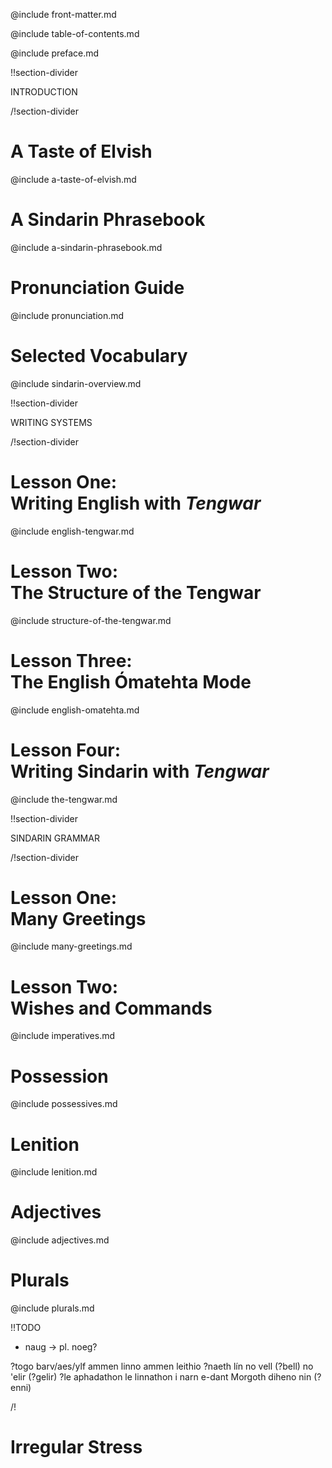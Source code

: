 @include front-matter.md

@include table-of-contents.md

@include preface.md

!!section-divider

INTRODUCTION

/!section-divider

# <a name="a-taste-of-elvish">A Taste of Elvish</a>

@include a-taste-of-elvish.md

# <a name="a-sindarin-phrasebook">A Sindarin Phrasebook</a>

@include a-sindarin-phrasebook.md

# <a name="pronunciation-guide">Pronunciation Guide</a>

@include pronunciation.md

# <a name="selected-vocabulary">Selected Vocabulary</a>

@include sindarin-overview.md



!!section-divider

WRITING SYSTEMS

/!section-divider

<h1>
  <div class="lesson-heading">
  Lesson One:
  </div>
  <a name="writing-english-with-tengwar">
  Writing English with <em>Tengwar</em>
  </a>
</h1>

@include english-tengwar.md

<h1>
  <div class="lesson-heading">
  Lesson Two:
  </div>
  <a name="structure-of-the-tengwar">
  The Structure of the Tengwar
  </a>
</h1>

@include structure-of-the-tengwar.md

<h1>
  <div class="lesson-heading">
  Lesson Three:
  </div>
  <a name="english-omatehta">
  The English Ómatehta Mode
  </a>
</h1>

@include english-omatehta.md

<h1>
  <div class="lesson-heading">
  Lesson Four:
  </div>
  <a name="tengwar-for-sindarin">
  Writing Sindarin with <em>Tengwar</em>
  </a>
</h1>

@include the-tengwar.md


!!section-divider

SINDARIN GRAMMAR

/!section-divider

<h1>
  <div class="lesson-heading">
  Lesson One:
  </div>
  <a name="many-greetings">
  Many Greetings
  </a>
</h1>

@include many-greetings.md

<h1>
  <div class="lesson-heading">
  Lesson Two:
  </div>
  <a name="wishes-and-commands">
  Wishes and Commands
  </a>
</h1>

@include imperatives.md

# <a name="possession">Possession</a>

@include possessives.md

# <a name="lenition">Lenition</a>

@include lenition.md

# <a name="adjectives">Adjectives</a>

@include adjectives.md

# <a name="plurals">Plurals</a>

@include plurals.md

!!TODO

- naug -> pl. noeg?

?togo barv/aes/ylf ammen
linno ammen
leithio ?naeth lín
no vell (?bell)
no 'elir (?gelir)
?le aphadathon
le linnathon i narn e-dant Morgoth
diheno nin (?enni)

/!

# <a name="irregular-stress">Irregular Stress</a>
